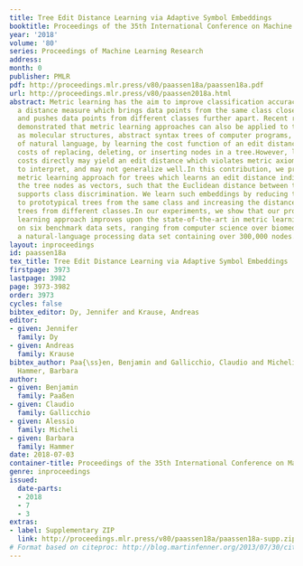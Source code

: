```yaml
---
title: Tree Edit Distance Learning via Adaptive Symbol Embeddings
booktitle: Proceedings of the 35th International Conference on Machine Learning
year: '2018'
volume: '80'
series: Proceedings of Machine Learning Research
address: 
month: 0
publisher: PMLR
pdf: http://proceedings.mlr.press/v80/paassen18a/paassen18a.pdf
url: http://proceedings.mlr.press/v80/paassen2018a.html
abstract: Metric learning has the aim to improve classification accuracy by learning
  a distance measure which brings data points from the same class closer together
  and pushes data points from different classes further apart. Recent research has
  demonstrated that metric learning approaches can also be applied to trees, such
  as molecular structures, abstract syntax trees of computer programs, or syntax trees
  of natural language, by learning the cost function of an edit distance, i.e. the
  costs of replacing, deleting, or inserting nodes in a tree.However, learning such
  costs directly may yield an edit distance which violates metric axioms, is challenging
  to interpret, and may not generalize well.In this contribution, we propose a novel
  metric learning approach for trees which learns an edit distance indirectly by embedding
  the tree nodes as vectors, such that the Euclidean distance between those vectors
  supports class discrimination. We learn such embeddings by reducing the distance
  to prototypical trees from the same class and increasing the distance to prototypical
  trees from different classes.In our experiments, we show that our proposed metric
  learning approach improves upon the state-of-the-art in metric learning for trees
  on six benchmark data sets, ranging from computer science over biomedical data to
  a natural-language processing data set containing over 300,000 nodes.
layout: inproceedings
id: paassen18a
tex_title: Tree Edit Distance Learning via Adaptive Symbol Embeddings
firstpage: 3973
lastpage: 3982
page: 3973-3982
order: 3973
cycles: false
bibtex_editor: Dy, Jennifer and Krause, Andreas
editor:
- given: Jennifer
  family: Dy
- given: Andreas
  family: Krause
bibtex_author: Paa{\ss}en, Benjamin and Gallicchio, Claudio and Micheli, Alessio and
  Hammer, Barbara
author:
- given: Benjamin
  family: Paaßen
- given: Claudio
  family: Gallicchio
- given: Alessio
  family: Micheli
- given: Barbara
  family: Hammer
date: 2018-07-03
container-title: Proceedings of the 35th International Conference on Machine Learning
genre: inproceedings
issued:
  date-parts:
  - 2018
  - 7
  - 3
extras:
- label: Supplementary ZIP
  link: http://proceedings.mlr.press/v80/paassen18a/paassen18a-supp.zip
# Format based on citeproc: http://blog.martinfenner.org/2013/07/30/citeproc-yaml-for-bibliographies/
---
```


